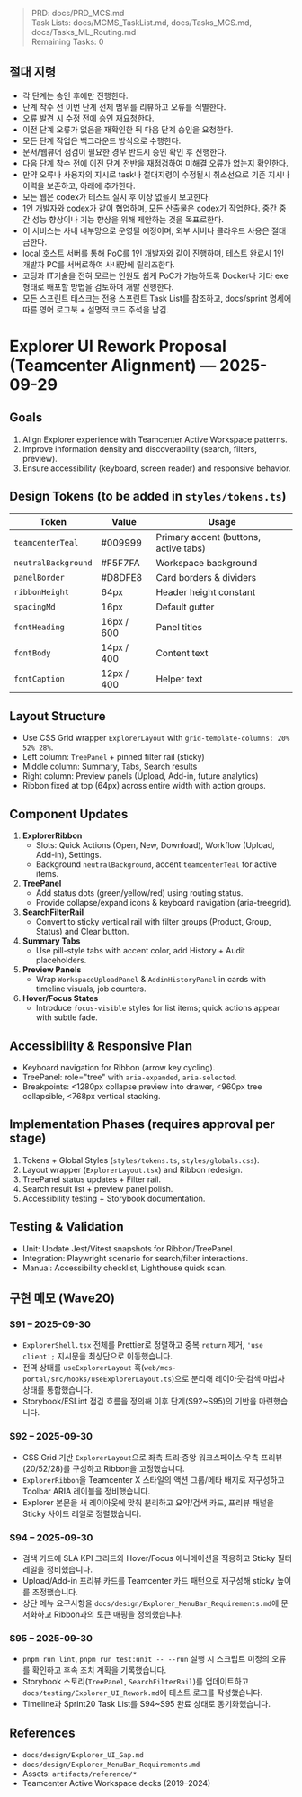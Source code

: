 > PRD: docs/PRD_MCS.md  
> Task Lists: docs/MCMS_TaskList.md, docs/Tasks_MCS.md, docs/Tasks_ML_Routing.md  
> Remaining Tasks: 0

## 절대 지령

- 각 단계는 승인 후에만 진행한다.
- 단계 착수 전 이번 단계 전체 범위를 리뷰하고 오류를 식별한다.
- 오류 발견 시 수정 전에 승인 재요청한다.
- 이전 단계 오류가 없음을 재확인한 뒤 다음 단계 승인을 요청한다.
- 모든 단계 작업은 백그라운드 방식으로 수행한다.
- 문서/웹뷰어 점검이 필요한 경우 반드시 승인 확인 후 진행한다.
- 다음 단계 착수 전에 이전 단계 전반을 재점검하여 미해결 오류가 없는지 확인한다.
- 만약 오류나 사용자의 지시로 task나 절대지령이 수정될시 취소선으로 기존 지시나 이력을 보존하고, 아래에 추가한다.
- 모든 웹은 codex가 테스트 실시 후 이상 없을시 보고한다.
- 1인 개발자와 codex가 같이 협업하며, 모든 산출물은 codex가 작업한다. 중간 중간 성능 향상이나 기능 향상을 위해 제안하는 것을 목표로한다.
- 이 서비스는 사내 내부망으로 운영될 예정이며, 외부 서버나 클라우드 사용은 절대 금한다.
- local 호스트 서버를 통해 PoC를 1인 개발자와 같이 진행하며, 테스트 완료시 1인 개발자 PC를 서버로하여 사내망에 릴리즈한다.
- 코딩과 IT기술을 전혀 모르는 인원도 쉽게 PoC가 가능하도록 Docker나 기타 exe 형태로 배포할 방법을 검토하며 개발 진행한다.
- 모든 스프린트 태스크는 전용 스프린트 Task List를 참조하고, docs/sprint 명세에 따른 영어 로그북 + 설명적 코드 주석을 남김.

# Explorer UI Rework Proposal (Teamcenter Alignment) — 2025-09-29

## Goals

1. Align Explorer experience with Teamcenter Active Workspace patterns.
2. Improve information density and discoverability (search, filters, preview).
3. Ensure accessibility (keyboard, screen reader) and responsive behavior.

## Design Tokens (to be added in `styles/tokens.ts`)

| Token               | Value      | Usage                                 |
| ------------------- | ---------- | ------------------------------------- |
| `teamcenterTeal`    | #009999    | Primary accent (buttons, active tabs) |
| `neutralBackground` | #F5F7FA    | Workspace background                  |
| `panelBorder`       | #D8DFE8    | Card borders & dividers               |
| `ribbonHeight`      | 64px       | Header height constant                |
| `spacingMd`         | 16px       | Default gutter                        |
| `fontHeading`       | 16px / 600 | Panel titles                          |
| `fontBody`          | 14px / 400 | Content text                          |
| `fontCaption`       | 12px / 400 | Helper text                           |

## Layout Structure

- Use CSS Grid wrapper `ExplorerLayout` with `grid-template-columns: 20% 52% 28%`.
- Left column: `TreePanel` + pinned filter rail (sticky)
- Middle column: Summary, Tabs, Search results
- Right column: Preview panels (Upload, Add-in, future analytics)
- Ribbon fixed at top (64px) across entire width with action groups.

## Component Updates

1. **ExplorerRibbon**
   - Slots: Quick Actions (Open, New, Download), Workflow (Upload, Add-in), Settings.
   - Background `neutralBackground`, accent `teamcenterTeal` for active items.
2. **TreePanel**
   - Add status dots (green/yellow/red) using routing status.
   - Provide collapse/expand icons & keyboard navigation (aria-treegrid).
3. **SearchFilterRail**
   - Convert to sticky vertical rail with filter groups (Product, Group, Status) and Clear button.
4. **Summary Tabs**
   - Use pill-style tabs with accent color, add History + Audit placeholders.
5. **Preview Panels**
   - Wrap `WorkspaceUploadPanel` & `AddinHistoryPanel` in cards with timeline visuals, job counters.
6. **Hover/Focus States**
   - Introduce `focus-visible` styles for list items; quick actions appear with subtle fade.

## Accessibility & Responsive Plan

- Keyboard navigation for Ribbon (arrow key cycling).
- TreePanel: role="tree" with `aria-expanded`, `aria-selected`.
- Breakpoints: <1280px collapse preview into drawer, <960px tree collapsible, <768px vertical stacking.

## Implementation Phases (requires approval per stage)

1. Tokens + Global Styles (`styles/tokens.ts`, `styles/globals.css`).
2. Layout wrapper (`ExplorerLayout.tsx`) and Ribbon redesign.
3. TreePanel status updates + Filter rail.
4. Search result list + preview panel polish.
5. Accessibility testing + Storybook documentation.

## Testing & Validation

- Unit: Update Jest/Vitest snapshots for Ribbon/TreePanel.
- Integration: Playwright scenario for search/filter interactions.
- Manual: Accessibility checklist, Lighthouse quick scan.

## 구현 메모 (Wave20)

### S91 – 2025-09-30

- `ExplorerShell.tsx` 전체를 Prettier로 정렬하고 중복 `return` 제거, `'use client';` 지시문을 최상단으로 이동했습니다.
- 전역 상태를 `useExplorerLayout` 훅(`web/mcs-portal/src/hooks/useExplorerLayout.ts`)으로 분리해 레이아웃·검색·마법사 상태를 통합했습니다.
- Storybook/ESLint 점검 흐름을 정의해 이후 단계(S92~S95)의 기반을 마련했습니다.

### S92 – 2025-09-30

- CSS Grid 기반 `ExplorerLayout`으로 좌측 트리·중앙 워크스페이스·우측 프리뷰(20/52/28)를 구성하고 Ribbon을 고정했습니다.
- `ExplorerRibbon`을 Teamcenter X 스타일의 액션 그룹/메타 배지로 재구성하고 Toolbar ARIA 레이블을 정비했습니다.
- Explorer 본문을 새 레이아웃에 맞춰 분리하고 요약/검색 카드, 프리뷰 패널을 Sticky 사이드 레일로 정렬했습니다.

### S94 – 2025-09-30

- 검색 카드에 SLA KPI 그리드와 Hover/Focus 애니메이션을 적용하고 Sticky 필터 레일을 정비했습니다.
- Upload/Add-in 프리뷰 카드를 Teamcenter 카드 패턴으로 재구성해 sticky 높이를 조정했습니다.
- 상단 메뉴 요구사항을 `docs/design/Explorer_MenuBar_Requirements.md`에 문서화하고 Ribbon과의 토큰 매핑을 정의했습니다.

### S95 – 2025-09-30

- `pnpm run lint`, `pnpm run test:unit -- --run` 실행 시 스크립트 미정의 오류를 확인하고 후속 조치 계획을 기록했습니다.
- Storybook 스토리(`TreePanel`, `SearchFilterRail`)를 업데이트하고 `docs/testing/Explorer_UI_Rework.md`에 테스트 로그를 작성했습니다.
- Timeline과 Sprint20 Task List를 S94~S95 완료 상태로 동기화했습니다.

## References

- `docs/design/Explorer_UI_Gap.md`
- `docs/design/Explorer_MenuBar_Requirements.md`
- Assets: `artifacts/reference/*`
- Teamcenter Active Workspace decks (2019–2024)
